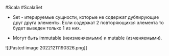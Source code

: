 #Scala #ScalaSet 

* Set - итерируемые сущности, которые не содержат дублирующие друг друга элементы. Если содержат 2 повторяющихся элемента то будет выведен только 1 из них.

* Могут быть immutable (неизменяемыми) и mutable (изменяемыми). 

![[Pasted image 20221211190326.png]]